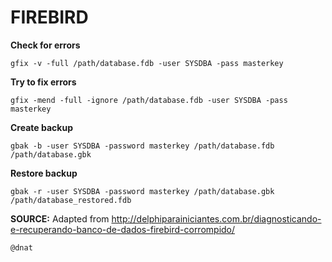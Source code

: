 # FIREBIRD

**Check for errors**
```
gfix -v -full /path/database.fdb -user SYSDBA -pass masterkey
```

**Try to fix errors**
```
gfix -mend -full -ignore /path/database.fdb -user SYSDBA -pass masterkey
 ```
**Create backup**
```
gbak -b -user SYSDBA -password masterkey /path/database.fdb /path/database.gbk
```

**Restore backup**
```
gbak -r -user SYSDBA -password masterkey /path/database.gbk /path/database_restored.fdb
```

**SOURCE:** Adapted from http://delphiparainiciantes.com.br/diagnosticando-e-recuperando-banco-de-dados-firebird-corrompido/

```
@dnat
```
